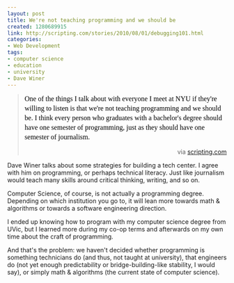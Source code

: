 ```yaml
--- 
layout: post
title: We're not teaching programming and we should be
created: 1280689915
link: http://scripting.com/stories/2010/08/01/debugging101.html
categories: 
- Web Development
tags:
- computer science
- education
- university
- Dave Winer
---
```

<blockquote>
	<p><span class="Apple-style-span" style="color: rgb(0, 0, 0); font-family: georgia; font-size: 16px; line-height: 22px; ">One of the things I talk about with everyone I meet at NYU if they're willing to listen is that we're not teaching programming and we should be. I think every person who graduates with a bachelor's degree should have one semester of programming, just as they should have one semester of journalism.</span></p>
	<p style="text-align: right; ">via <a href="http://scripting.com/stories/2010/08/01/debugging101.html">scripting.com</a></p>
</blockquote>
<p>Dave Winer talks about some strategies for building a tech center. I agree with him on programming, or perhaps technical literacy. Just like journalism would teach many skills around critical thinking, writing, and so on.</p>
<p>Computer Science, of course, is not actually a programming degree. Depending on which institution you go to, it will lean more towards math &amp; algorithms or towards a software engineering direction.</p>
<p>I ended up knowing how to program with my computer science degree from UVic, but I learned more during my co-op terms and afterwards on my own time about the craft of programming.</p>
<p>And that's the problem: we haven't decided whether programming is something technicians do (and thus, not taught at university), that engineers do (not yet enough predictability or bridge-building-like stability, I would say), or simply math &amp; algorithms (the current state of computer science).</p>
